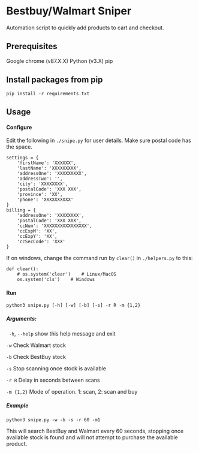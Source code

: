 # Bestbuy/Walmart Sniper
Automation script to quickly add products to cart and checkout.

## Prerequisites
   Google chrome (v87.X.X)
   Python (v3.X)
   pip

## Install packages from pip
   `pip install -r requirements.txt`

## Usage
#### Configure
Edit the following in `./snipe.py` for user details. Make sure postal code has the space.
```
settings = {
    'firstName': 'XXXXXX',
    'lastName': 'XXXXXXXXX',
    'addressOne': 'XXXXXXXXX',
    'addressTwo': '',
    'city': 'XXXXXXXX',
    'postalCode': 'XXX XXX',
    'province': 'XX',
    'phone': 'XXXXXXXXXX'
}
billing = {
    'addressOne': 'XXXXXXXX',
    'postalCode': 'XXX XXX',
    'ccNum': 'XXXXXXXXXXXXXXXX',
    'ccExpM': 'XX',
    'ccExpY': 'XX',
    'ccSecCode': 'XXX'
}
```



If on windows, change the command run by `clear()` in `./helpers.py` to this:

```
def clear():
    # os.system('clear')    # Linux/MacOS
    os.system('cls')    # Windows
```



#### Run

 `python3 snipe.py [-h] [-w] [-b] [-s] -r R -m {1,2}`



##### Arguments:

` -h`, `--help` show this help message and exit

 `-w`     Check Walmart stock

 `-b`     Check BestBuy stock

 `-s`     Stop scanning once stock is available

 `-r R`    Delay in seconds between scans

 `-m {1,2}`  Mode of operation. 1: scan, 2: scan and buy



##### Example

`python3 snipe.py -w -b -s -r 60 -m1`



This will search BestBuy and Walmart every 60 seconds, stopping once available stock is found and will not attempt to purchase the available product. 